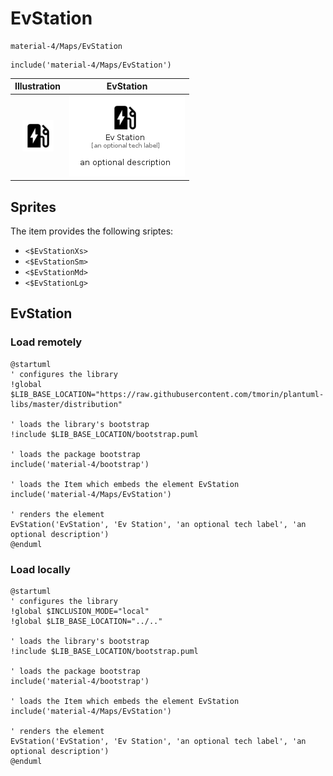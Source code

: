 # EvStation


```text
material-4/Maps/EvStation
```

```text
include('material-4/Maps/EvStation')
```



| Illustration | EvStation |
| :---: | :---: |
| ![illustration for Illustration](../../material-4/Maps/EvStation.png) | ![illustration for EvStation](../../material-4/Maps/EvStation.Local.png) |



## Sprites
The item provides the following sriptes:

- `<$EvStationXs>`
- `<$EvStationSm>`
- `<$EvStationMd>`
- `<$EvStationLg>`





## EvStation

### Load remotely
```plantuml
@startuml
' configures the library
!global $LIB_BASE_LOCATION="https://raw.githubusercontent.com/tmorin/plantuml-libs/master/distribution"

' loads the library's bootstrap
!include $LIB_BASE_LOCATION/bootstrap.puml

' loads the package bootstrap
include('material-4/bootstrap')

' loads the Item which embeds the element EvStation
include('material-4/Maps/EvStation')

' renders the element
EvStation('EvStation', 'Ev Station', 'an optional tech label', 'an optional description')
@enduml
```

### Load locally
```plantuml
@startuml
' configures the library
!global $INCLUSION_MODE="local"
!global $LIB_BASE_LOCATION="../.."

' loads the library's bootstrap
!include $LIB_BASE_LOCATION/bootstrap.puml

' loads the package bootstrap
include('material-4/bootstrap')

' loads the Item which embeds the element EvStation
include('material-4/Maps/EvStation')

' renders the element
EvStation('EvStation', 'Ev Station', 'an optional tech label', 'an optional description')
@enduml
```


